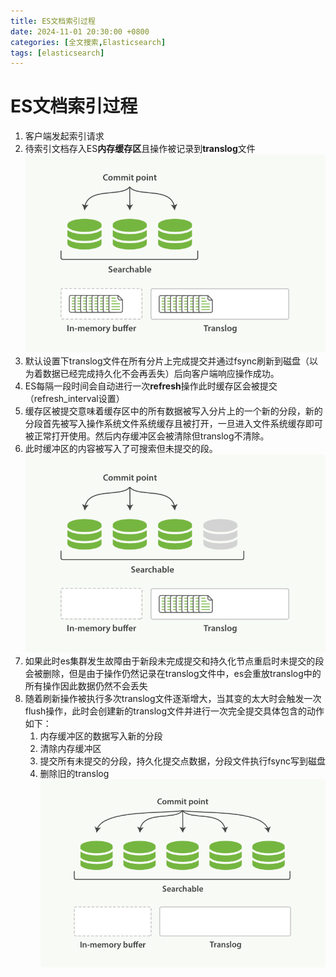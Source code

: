 ```yaml
---
title: ES文档索引过程
date: 2024-11-01 20:30:00 +0800
categories: [全文搜索,Elasticsearch]
tags: [elasticsearch]     
---
```

# ES文档索引过程
1. 客户端发起索引请求
2. 待索引文档存入ES**内存缓存区**且操作被记录到**translog**文件
![新文档被添加到内存缓冲区并附加到事务日志中.png](/assets/images/es/新文档被添加到内存缓冲区并附加到事务日志中.png)
3. 默认设置下translog文件在所有分片上完成提交并通过fsync刷新到磁盘（以为着数据已经完成持久化不会再丢失）后向客户端响应操作成功。
4. ES每隔一段时间会自动进行一次**refresh**操作此时缓存区会被提交（refresh_interval设置）
5. 缓存区被提交意味着缓存区中的所有数据被写入分片上的一个新的分段，新的分段首先被写入操作系统文件系统缓存且被打开，一旦进入文件系统缓存即可被正常打开使用。然后内存缓冲区会被清除但translog不清除。
6. 此时缓冲区的内容被写入了可搜索但未提交的段。
![refresh后缓冲区被清除但事务日志没有被清除.png](/assets/images/es/refresh后缓冲区被清除但事务日志没有被清除.png)
7. 如果此时es集群发生故障由于新段未完成提交和持久化节点重启时未提交的段会被删除，但是由于操作仍然记录在translog文件中，es会重放translog中的所有操作因此数据仍然不会丢失
8. 随着刷新操作被执行多次translog文件逐渐增大，当其变的太大时会触发一次flush操作，此时会创建新的translog文件并进行一次完全提交具体包含的动作如下：
   1. 内存缓冲区的数据写入新的分段
   2. 清除内存缓冲区
   3. 提交所有未提交的分段，持久化提交点数据，分段文件执行fsync写到磁盘
   4. 删除旧的translog
![完全提交后事务日志已清除.png](/assets/images/es/完全提交后事务日志已清除.png)